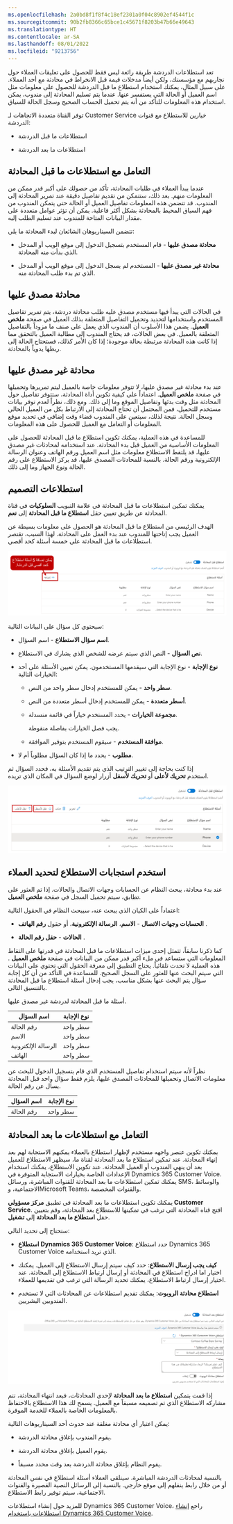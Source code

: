 ```yaml
---
ms.openlocfilehash: 2a0bd8f1f8f4c18ef2301a0f04c8902ef4544f1c
ms.sourcegitcommit: 90b2fb8366c65bce1c45671f8203b47b66e49643
ms.translationtype: HT
ms.contentlocale: ar-SA
ms.lasthandoff: 08/01/2022
ms.locfileid: "9213756"
---
```

تعد استطلاعات الدردشة طريقة رائعة ليس فقط للحصول على تعليقات العملاء حول تجاربهم مع مؤسستك، ولكن أيضاً مدخلات قيمة قبل الانخراط في محادثة مع أحد العملاء. على سبيل المثال، يمكنك استخدام استطلاع ما قبل الدردشة للحصول على معلومات مثل اسم العميل أو الحالة التي يستفسر عنها. عندما يتم تسليم المحادثة إلى مندوب، يمكن استخدام هذه المعلومات للتأكد من أنه يتم تحميل الحساب الصحيح وسجل الحالة للسياق.
 
توفر القناة متعددة الاتجاهات لـ Customer Service خيارين للاستطلاع مع قنوات الدردشة:  

- استطلاعات ما قبل الدردشة

- استطلاعات ما بعد الدردشة

## <a name="working-with-pre-chat-surveys"></a>التعامل مع استطلاعات ما قبل المحادثة 

عندما يبدأ العملاء في طلبات المحادثة، تأكد من حصولك على أكبر قدر ممكن من المعلومات منهم. بعد ذلك، ستتمكن من تقديم تفاصيل دقيقة عند تمرير المحادثة إلى المندوب. قد تتضمن هذه المعلومات تفاصيل العميل أو الحالة حتى يتمكن المندوب من فهم السياق المحيط بالمحادثة بشكل أكثر فاعلية. يمكن أن تؤثر عوامل متعددة على مقدار البيانات المتاحة للمندوب عند تسليم الطلب إليه.  

تتضمن السيناريوهان الشائعان لبدء المحادثة ما يلي:

-   **محادثة مصدق عليها** - قام المستخدم بتسجيل الدخول إلى موقع الويب أو المدخل الذي بدأت منه المحادثة.

-   **محادثة غير مصدق عليها** - المستخدم لم يسجل الدخول إلى موقع الويب أو المدخل الذي تم بدء طلب المحادثة منه.

## <a name="authenticated-chat"></a>محادثة مصدق عليها

في الحالات التي يبدأ فيها مستخدم مصدق عليه طلب محادثة دردشة، يتم تمرير تفاصيل المستخدم واستخدامها لتحديد وتحميل التفاصيل المتعلقة بذلك العميل في صفحة **ملخص العميل**. يضمن هذا الأسلوب أن المندوب الذي يعمل على صنف ما مزوداً بالتفاصيل المتعلقة بالعميل. في بعض الحالات، قد يحتاج المندوب إلى مطالبة العميل بالتحقق مما إذا كانت هذه المحادثة مرتبطة بحالة موجودة؛ إذا كان الأمر كذلك، فستحتاج الحالة إلى ربطها يدوياً بالمحادثة.    

## <a name="unauthenticated-chat"></a>محادثة غير مصدق عليها

عند بدء محادثة غير مصدق عليها، لا تتوفر معلومات خاصة بالعميل ليتم تمريرها وتحميلها في صفحة **ملخص العميل**. اعتماداً على كيفية تكوين أداة المحادثة، ستتوفر تفاصيل حول المحادثة مثل وقت بدئها وتفاصيل الموقع وما إلى ذلك. ومع ذلك، نظراً لعدم توفر بيانات مستخدم للتحميل، فمن المحتمل أن تحتاج المحادثة إلى الارتباط بكل من العميل الحالي وسجل الحالة. نتيجة لذلك، سيتعين على المندوب قضاء وقت إضافي في تحديد موقع المعلومات أو التعامل مع العميل للحصول على هذه المعلومات.  

للمساعدة في هذه العملية، يمكنك تكوين استطلاع ما قبل المحادثة للحصول على المعلومات الأساسية من العميل قبل بدء المحادثة. عند استخدامه لمحادثات غير مصدق عليها، قد يلتقط الاستطلاع معلومات مثل اسم العميل ورقم الهاتف وعنوان الرسالة الإلكترونية ورقم الحالة. بالنسبة للمحادثات المصدق عليها، قد يركز الاستطلاع على رقم الحالة ونوع الجهاز وما إلى ذلك.    

## <a name="design-surveys"></a>استطلاعات التصميم

يمكنك تمكين استطلاعات ما قبل المحادثة في علامة التبويب **السلوكيات** في قناة المحادثة عن طريق تعيين حقل **استطلاع ما قبل المحادثة** إلى **نعم**.

الهدف الرئيسي من استطلاع ما قبل المحادثة هو الحصول على معلومات بسيطة عن العميل يجب إتاحتها للمندوب عند بدء العمل على المحادثة. لهذا السبب، تقتصر استطلاعات ما قبل المحادثة على خمسة أسئلة كحد أقصى.

![لقطة شاشة للزر + إضافة سؤال في علامة تبويب استطلاع ما قبل المحادثة.](../media/chat-add-question-4-1.png)

سيحتوي كل سؤال على البيانات التالية:

-   **اسم سؤال الاستطلاع** - اسم السؤال.

-   **نص السؤال** - النص الذي سيتم عرضه للشخص الذي يشارك في الاستطلاع.

-   **نوع الإجابة** - نوع الإجابة التي سيقدمها المستخدمون. يمكن تعيين الأسئلة على أحد الخيارات التالية:

    -   **سطر واحد** - يمكن للمستخدم إدخال سطر واحد من النص.

    -   **أسطر متعددة** - يمكن للمستخدم إدخال أسطر متعددة من النص.

    -   **مجموعة الخيارات** - يحدد المستخدم خياراً في قائمة منسدلة.

        يجب فصل الخيارات بفاصلة منقوطة.
    
    -   **موافقة المستخدم** - سيقوم المستخدم بتوفير الموافقة.

-   **مطلوب** - يحدد ما إذا كان السؤال مطلوباً أم لا.

إذا كنت بحاجة إلى تغيير الترتيب الذي يتم تقديم الأسئلة به، فحدد السؤال ثم استخدم **تحريك لأعلى** أو **تحريك لأسفل** أزرار لوضع السؤال في المكان الذي تريده.

![لقطة شاشة لأزرار "تحريك لأعلى" و"تحريك لأسفل".](../media/chat-move-4-2.png)

## <a name="use-survey-responses-to-identify-customers"></a>استخدم استجابات الاستطلاع لتحديد العملاء

عند بدء محادثة، يبحث النظام عن الحسابات وجهات الاتصال والحالات. إذا تم العثور على تطابق، سيتم تحميل السجل في صفحة **ملخص العميل**.

اعتماداً على الكيان الذي يبحث عنه، سيبحث النظام في الحقول التالية:

-   **الحسابات وجهات الاتصال** - **الاسم**، **الرسالة الإلكترونية**، أو حقول **رقم الهاتف** .

-   **الحالات** - **حقل رقم الحالة** .

كما ذكرنا سابقاً، تتمثل إحدى ميزات استطلاعات ما قبل المحادثة في قدرتها على التقاط المعلومات التي ستساعد في ملء أكبر قدر ممكن من البيانات في صفحة **ملخص العميل** . هذه العملية لا تحدث تلقائياً. يحتاج التطبيق إلى معرفة الحقول التي تحتوي على البيانات التي سيتم البحث عنها للعثور على السجل الصحيح. للمساعدة في التأكد من أن كل إجابة سؤال يتم البحث عنها بشكل مناسب، يجب إدخال أسئلة استطلاع ما قبل المحادثة بالتنسيق التالي.

أسئلة ما قبل المحادثة لدردشة غير مصدق عليها.

| اسم السؤال | نوع الإجابة |
|---------------|-------------|
| رقم الحالة    | سطر واحد |
| الاسم          | سطر واحد |
| الرسالة الإلكترونية         | سطر واحد |
| الهاتف         | سطر واحد |

نظراً لأنه سيتم استخدام تفاصيل المستخدم الذي قام بتسجيل الدخول للبحث عن معلومات الاتصال وتحميلها للمحادثات المصدق عليها، يلزم فقط سؤال واحد قبل المحادثة يسأل عن رقم الحالة.

| اسم السؤال | نوع الإجابة |
|---------------|-------------|
| رقم الحالة    | سطر واحد |

## <a name="working-with-post-chat-surveys"></a>التعامل مع استطلاعات ما بعد المحادثة

يمكنك تكوين عنصر واجهه مستخدم لإظهار استطلاع بالعملاء يمكنهم الاستجابة لهم بعد إنهاء المحادثة.  عند تمكين استطلاع ما بعد المحادثة لقناة ما، سيظهر الاستطلاع للعميل بعد أن ينهي المندوب أو العميل المحادثة. عند تكوين الاستطلاع، يمكنك استخدام الإعدادات الخاصة بخيارات الاستجابة المتوفرة في Dynamics 365 Customer Voice. يمكنك تمكين استطلاعات ما بعد المحادثة للقنوات المباشرة، ورسائل SMS، والوسائط الاجتماعية، وMicrosoft Teams، والقنوات المخصصة.
  
يمكنك تكوين استطلاعات ما بعد المحادثة في تطبيق **مركز مسؤولي Customer Service**. افتح قناه المحادثة التي ترغب في تمكينها للاستطلاع بعد المحادثة، وقم بتعيين حقل **استطلاع ما بعد المحادثة** إلى **تشغيل**. 

ستحتاج إلى تحديد التالي:

- **استطلاع Dynamics 365 Customer Voice**: حدد استطلاع Dynamics 365 Customer Voice الذي تريد استخدامه.  

- **كيف يجب إرسال الاستطلاع**: حدد كيف سيتم إرسال الاستطلاع إلى العميل.  يمكنك اختيار اما ادراج استطلاع في المحادثة أو إرسال ارتباط الاستطلاع إلى المحادثة.  عند اختيار إرسال ارتباط الاستطلاع، يمكنك تحديد الرسالة التي ترغب في تقديمها للعملاء.   

- **استطلاع محادثة الروبوت**: يمكنك تقديم استطلاعات عن المحادثات التي لا تستخدم المندوبين البشريين.  

![لقطة شاشة لتمكين زر استطلاع ما بعد المحادثة.](../media/chat-post-survey-4-3.png)

إذا قمت بتمكين **استطلاع ما بعد المحادثة** لإحدى المحادثات، فبعد انتهاء المحادثة، تتم مشاركه الاستطلاع الذي تم تصميمه مسبقاً مع العميل. يسمح لك هذا الاستطلاع بالاحتفاظ بالمعلومات الخاصة بالعملاء للخدمة الموفرة. 

يمكن اعتبار أي محادثة مغلقة عند حدوث أحد السيناريوهات التالية:

- يقوم المندوب بإغلاق محادثة الدردشة.

- يقوم العميل بإغلاق محادثة الدردشة.

- يقوم النظام بإغلاق محادثة الدردشة بعد وقت محدد مسبقاً.

بالنسبة لمحادثات الدردشة المباشرة، سيتلقى العملاء أسئلة استطلاع في نفس المحادثة أو من خلال رابط ينقلهم إلى موقع خارجي. بالنسبة إلى الرسائل النصية القصيرة والقنوات الاجتماعية، سيتم توفير رابط الاستطلاع. 

للمزيد حول إنشاء استطلاعات Dynamics 365 Customer Voice، راجع [إنشاء استطلاعات باستخدام Dynamics 365 Customer Voice](/learn/paths/create-surveys/). 